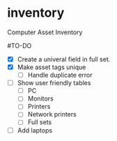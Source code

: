 inventory
=========

Computer Asset Inventory

#TO-DO

- [x] Create a univeral field in full set.
- [x] Make asset tags unique
  - [ ] Handle duplicate error
- [ ] Show user friendly tables
  - [ ] PC
  - [ ] Monitors
  - [ ] Printers
  - [ ] Network printers
  - [ ] Full sets
- [ ] Add laptops
